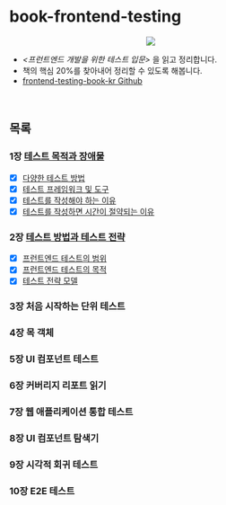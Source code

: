 # book-frontend-testing

<p align="center"><img src="https://github.com/user-attachments/assets/f0ce31c7-4833-4ff8-a96f-450580fae722" />

- _<프런트엔드 개발을 위한 테스트 입문>_ 을 읽고 정리합니다.
- 책의 핵심 20%를 찾아내어 정리할 수 있도록 해봅니다.
- [frontend-testing-book-kr Github](https://github.com/frontend-testing-book-kr)

<br />

## 목록

### 1장 [테스트 목적과 장애물](https://github.com/okdol1/Book-Frontend-Testing/tree/main/CHAPTER1_테스트_목적과_장애물)

- [x] [다양한 테스트 방법](https://github.com/okdol1/Book-Frontend-Testing/tree/main/CHAPTER1_테스트_목적과_장애물/README.md#다양한-테스트-방법)
- [x] [테스트 프레임워크 및 도구](https://github.com/okdol1/Book-Frontend-Testing/tree/main/CHAPTER1_테스트_목적과_장애물/README.md#테스트-프레임워크-및-도구)
- [x] [테스트를 작성해야 하는 이유](https://github.com/okdol1/Book-Frontend-Testing/tree/main/CHAPTER1_테스트_목적과_장애물/README.md#테스트를-작성해야-하는-이유)
- [x] [테스트를 작성하면 시간이 절약되는 이유](https://github.com/okdol1/Book-Frontend-Testing/tree/main/CHAPTER1_테스트_목적과_장애물/README.md#테스트를-작성하면-시간이-절약되는-이유)

### 2장 [테스트 방법과 테스트 전략](https://github.com/okdol1/Book-Frontend-Testing/tree/main/CHAPTER2_테스트_방법과_테스트_전략)

- [x] [프런트엔드 테스트의 범위](https://github.com/okdol1/Book-Frontend-Testing/tree/main/CHAPTER2_테스트_방법과_테스트_전략/README.md#프런트엔드-테스트의-범위)
- [x] [프런트엔드 테스트의 목적](https://github.com/okdol1/Book-Frontend-Testing/tree/main/CHAPTER2_테스트_방법과_테스트_전략/README.md#프런트엔드-테스트의-목적)
- [x] [테스트 전략 모델](https://github.com/okdol1/Book-Frontend-Testing/tree/main/CHAPTER2_테스트_방법과_테스트_전략/README.md#테스트-전략-모델)

### 3장 처음 시작하는 단위 테스트

### 4장 목 객체

### 5장 UI 컴포넌트 테스트

### 6장 커버리지 리포트 읽기

### 7장 웹 애플리케이션 통합 테스트

### 8장 UI 컴포넌트 탐색기

### 9장 시각적 회귀 테스트

### 10장 E2E 테스트
